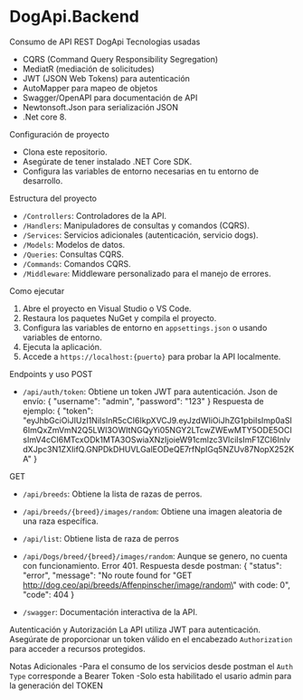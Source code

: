 # DogApi.Backend
 Consumo de API REST DogApi
Tecnologias usadas
- CQRS (Command Query Responsibility Segregation)
- MediatR (mediación de solicitudes)
- JWT (JSON Web Tokens) para autenticación
- AutoMapper para mapeo de objetos
- Swagger/OpenAPI para documentación de API
- Newtonsoft.Json para serialización JSON
- .Net core 8.

Configuración de proyecto
- Clona este repositorio.
- Asegúrate de tener instalado .NET Core SDK.
- Configura las variables de entorno necesarias en tu entorno de desarrollo.

Estructura del proyecto
- `/Controllers`: Controladores de la API.
- `/Handlers`: Manipuladores de consultas y comandos (CQRS).
- `/Services`: Servicios adicionales (autenticación, servicio dogs).
- `/Models`: Modelos de datos.
- `/Queries`: Consultas CQRS.
- `/Commands`: Comandos CQRS.
- `/Middleware`: Middleware personalizado para el manejo de errores.

Como ejecutar
1. Abre el proyecto en Visual Studio o VS Code.
2. Restaura los paquetes NuGet y compila el proyecto.
3. Configura las variables de entorno en `appsettings.json` o usando variables de entorno.
4. Ejecuta la aplicación.
5. Accede a `https://localhost:{puerto}` para probar la API localmente.

Endpoints y uso
POST
- `/api/auth/token`: Obtiene un token JWT para autenticación.
Json de envío:
{
  "username": "admin",
  "password": "123"
}
Respuesta de ejemplo:
{
    "token": "eyJhbGciOiJIUzI1NiIsInR5cCI6IkpXVCJ9.eyJzdWIiOiJhZG1pbiIsImp0aSI6ImQxZmVmN2Q5LWI3OWItNGQyYi05NGY2LTcwZWEwMTY5ODE5OCIsImV4cCI6MTcxODk1MTA3OSwiaXNzIjoieW91cmlzc3VlciIsImF1ZCI6InlvdXJpc3N1ZXIifQ.GNPDkDHUVLGalEODeQE7rfNpIGq5NZUv87NopX252KA"
}
	

GET
- `/api/breeds`: Obtiene la lista de razas de perros.
- `/api/breeds/{breed}/images/random`: Obtiene una imagen aleatoria de una raza específica.
- `/api/list`: Obtiene lista de raza de perros
- `/api/Dogs/breed/{breed}/images/random`: Aunque se genero, no cuenta con funcionamiento. Error 401.
Respuesta desde postman:
{
    "status": "error",
    "message": "No route found for \"GET http://dog.ceo/api/breeds/Affenpinscher/image/random\" with code: 0",
    "code": 404
}

- `/swagger`: Documentación interactiva de la API.



 Autenticación y Autorización
 La API utiliza JWT para autenticación. Asegúrate de proporcionar un token válido en el encabezado `Authorization` para acceder a recursos protegidos.
 
 
 
  Notas Adicionales
  -Para el consumo de los servicios desde postman el `Auth Type` corresponde a Bearer Token 
  -Solo esta habilitado el usario admin para la generación del TOKEN